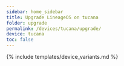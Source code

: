```yaml
---
sidebar: home_sidebar
title: Upgrade LineageOS on tucana
folder: upgrade
permalink: /devices/tucana/upgrade/
device: tucana
toc: false
---
```

{% include templates/device_variants.md %}
